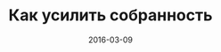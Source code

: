 ---
title: "Как усилить собранность"
slug: kak-usilit-sobrannost
date: 2016-03-09
name: brain-train ## название страницы /enjoy
features:
  - Как перестать отвлекаться на посторонние дела?
  - Как концентрироваться только на работе?
  - Как повысить производительность своего труда?
  - Как правильно сконцентрироваться на решении вопроса, чтобы мозг начал сам искать быстрые варианты решения проблемы?
  - Правда ли, что мозг лучше всего работает в движении?
  - Нужно ли ходить по комнате или бегать чтобы мозг заработал на полную и выдал супер ответы, ресурсы, и показал что нужно делать?
  - Есть ли какие-нибудь игры или приложения на смартфон для эффективной тренировки мозга?
  - Какие есть упражнения для тренировки мозга?
  - Как разбудить мозг и заставить его быстро работать утром сразу после пробуждения?
  - Как быстро читать и усваивать информацию?

---